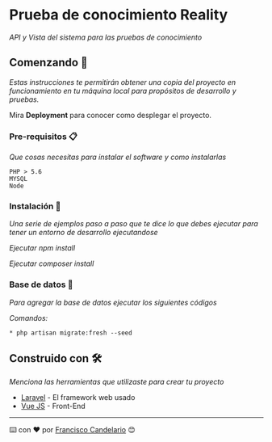 # Prueba de conocimiento Reality

_API y Vista del sistema para las pruebas de conocimiento_

## Comenzando 🚀

_Estas instrucciones te permitirán obtener una copia del proyecto en funcionamiento en tu máquina local para propósitos de desarrollo y pruebas._

Mira **Deployment** para conocer como desplegar el proyecto.


### Pre-requisitos 📋

_Que cosas necesitas para instalar el software y como instalarlas_

```
PHP > 5.6
MYSQL 
Node 
```

### Instalación 🔧

_Una serie de ejemplos paso a paso que te dice lo que debes ejecutar para tener un entorno de desarrollo ejecutandose_

_Ejecutar npm install_

_Ejecutar composer install_





### Base de datos 🔩

_Para agregar la base de datos ejecutar los siguientes códigos_

_Comandos:_

```
* php artisan migrate:fresh --seed
```

## Construido con 🛠️

_Menciona las herramientas que utilizaste para crear tu proyecto_

* [Laravel](*) - El framework web usado
* [Vue JS](*) - Front-End

---
⌨️ con ❤️ por [Francisco Candelario](https://github.com/FcoCandelario) 😊
